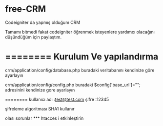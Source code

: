 free-CRM
========
Codeigniter da yapmış olduğum CRM

Tamamı bitmedi fakat codeigniter öğrenmek isteyenlere yardımcı olacağını düşündüğüm için paylaştım.

========
Kurulum Ve yapılandırma
========

crm/application/config/database.php 
buradaki veritabanını kendinize göre ayarlayın 

crm/application/config/config.php 
buradaki $config['base_url']=""; adresinini kendinize gore ayarlayın 

========
kullanıcı adı :test@test.com
şifre :12345

şifreleme algoritması SHA1 kullanır

olası sorunlar 
*** htacces i etkinleştirin 
